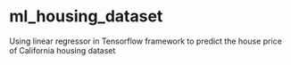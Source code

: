 # ml_housing_dataset
Using linear regressor in Tensorflow framework to predict the house price of California housing dataset
